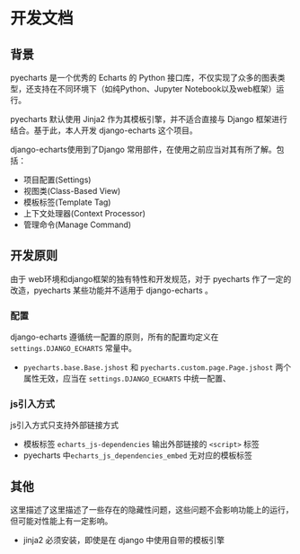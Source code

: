 # 开发文档

## 背景

pyecharts 是一个优秀的 Echarts 的 Python 接口库，不仅实现了众多的图表类型，还支持在不同环境下（如纯Python、Jupyter Notebook以及web框架）运行。

pyecharts 默认使用 Jinja2 作为其模板引擎，并不适合直接与 Django 框架进行结合。基于此，本人开发 django-echarts 这个项目。

django-echarts使用到了Django 常用部件，在使用之前应当对其有所了解。包括：

- 项目配置(Settings)
- 视图类(Class-Based View)
- 模板标签(Template Tag)
- 上下文处理器(Context Processor)
- 管理命令(Manage Command)

## 开发原则

由于 web环境和django框架的独有特性和开发规范，对于 pyecharts 作了一定的改造，pyecharts 某些功能并不适用于 django-echarts 。

### 配置

django-echarts 遵循统一配置的原则，所有的配置均定义在 `settings.DJANGO_ECHARTS` 常量中。


- `pyecharts.base.Base.jshost` 和 `pyecharts.custom.page.Page.jshost` 两个属性无效，应当在 `settings.DJANGO_ECHARTS` 中统一配置、

### js引入方式

js引入方式只支持外部链接方式


- 模板标签 `echarts_js-dependencies` 输出外部链接的 `<script>` 标签
- pyecharts 中`echarts_js_dependencies_embed`  无对应的模板标签



## 其他

这里描述了这里描述了一些存在的隐藏性问题，这些问题不会影响功能上的运行，但可能对性能上有一定影响。

- jinja2 必须安装，即使是在 django 中使用自带的模板引擎